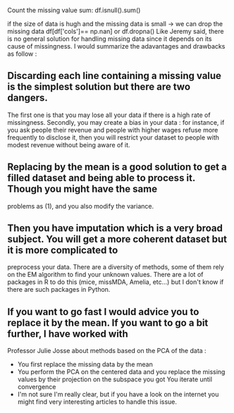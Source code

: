 Count the missing value sum:
  df.isnull().sum()
  
if the size of data is hugh and the missing data is small -> we can drop the missing data
  df[df['cols']== np.nan] or df.dropna()
Like Jeremy said, there is no general solution for handling missing data since it depends on
its cause of missingness. I would summarize the adavantages and drawbacks as follow :

## Discarding each line containing a missing value is the simplest solution but there are two dangers. 
The first one is that you may lose all your data if there is a high rate of missingness. Secondly, you may create a bias
in your data : for instance, if you ask people their revenue and people with higher wages refuse more frequently to disclose
it, then you will restrict your dataset to people with modest revenue without being aware of it.
## Replacing by the mean is a good solution to get a filled dataset and being able to process it. Though you might have the same
problems as (1), and you also modify the variance.
## Then you have imputation which is a very broad subject. You will get a more coherent dataset but it is more complicated to 
preprocess your data. There are a diversity of methods, some of them rely on the EM algorithm to find your unknown values.
There are a lot of packages in R to do this (mice, missMDA, Amelia, etc…) but I don't know if there are such packages in 
Python.
## If you want to go fast I would advice you to replace it by the mean. If you want to go a bit further, I have worked with 
Professor Julie Josse about methods based on the PCA of the data :

* You first replace the missing data by the mean
* You perform the PCA on the centered data and you replace the missing values by their projection on the subspace you got
You iterate until convergence
* I'm not sure I'm really clear, but if you have a look on the internet you might find very interesting articles to handle 
this issue.


